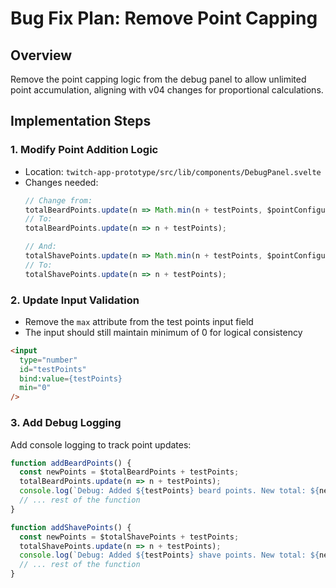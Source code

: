# Bug Fix Plan: Remove Point Capping

## Overview
Remove the point capping logic from the debug panel to allow unlimited point accumulation, aligning with v04 changes for proportional calculations.

## Implementation Steps

### 1. Modify Point Addition Logic
- Location: `twitch-app-prototype/src/lib/components/DebugPanel.svelte`
- Changes needed:
  ```typescript
  // Change from:
  totalBeardPoints.update(n => Math.min(n + testPoints, $pointConfiguration.defaultTarget));
  // To:
  totalBeardPoints.update(n => n + testPoints);

  // And:
  totalShavePoints.update(n => Math.min(n + testPoints, $pointConfiguration.defaultTarget));
  // To:
  totalShavePoints.update(n => n + testPoints);
  ```

### 2. Update Input Validation
- Remove the `max` attribute from the test points input field
- The input should still maintain minimum of 0 for logical consistency
```html
<input
  type="number"
  id="testPoints"
  bind:value={testPoints}
  min="0"
/>
```

### 3. Add Debug Logging
Add console logging to track point updates:
```typescript
function addBeardPoints() {
  const newPoints = $totalBeardPoints + testPoints;
  totalBeardPoints.update(n => n + testPoints);
  console.log(`Debug: Added ${testPoints} beard points. New total: ${newPoints}`);
  // ... rest of the function
}

function addShavePoints() {
  const newPoints = $totalShavePoints + testPoints;
  totalShavePoints.update(n => n + testPoints);
  console.log(`Debug: Added ${testPoints} shave points. New total: ${newPoints}`);
  // ... rest of the function
}